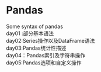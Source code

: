 # Pandas
Some syntax of pandas<br/>
day01 :部分基本语法<br/>
day02:Series操作以及DataFrame语法<br/>
day03:Pandas统计性描述<br/>
day04：Pandas索引及字符串操作<br/>
day05:Pandas选项和自定义操作<br/>
